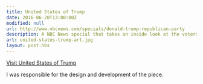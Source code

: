 ```yaml
---
title: United States of Trump
date: 2016-06-20T13:00:00Z
modified: null
url: http://www.nbcnews.com/specials/donald-trump-republican-party
description: A NBC News special that takes an inside look at the voters who took over the Republican party.
art: united-states-trump-art.jpg
layout: post.hbs
---
```


[Visit United States of Trump]({{url}})

I was responsible for the design and development of the piece.
